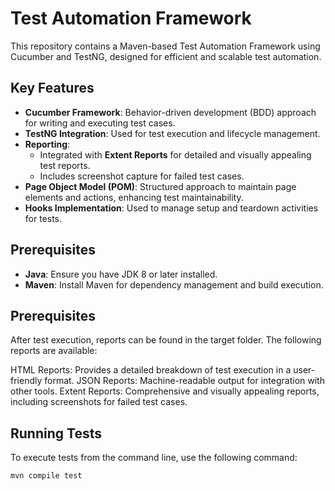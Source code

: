 # Test Automation Framework

This repository contains a Maven-based Test Automation Framework using Cucumber and TestNG, designed for efficient and scalable test automation.

## Key Features

- **Cucumber Framework**: Behavior-driven development (BDD) approach for writing and executing test cases.
- **TestNG Integration**: Used for test execution and lifecycle management.
- **Reporting**: 
  - Integrated with **Extent Reports** for detailed and visually appealing test reports.
  - Includes screenshot capture for failed test cases.
- **Page Object Model (POM)**: Structured approach to maintain page elements and actions, enhancing test maintainability.
- **Hooks Implementation**: Used to manage setup and teardown activities for tests.

## Prerequisites

- **Java**: Ensure you have JDK 8 or later installed.
- **Maven**: Install Maven for dependency management and build execution.

## Prerequisites
After test execution, reports can be found in the target folder. The following reports are available:

HTML Reports: Provides a detailed breakdown of test execution in a user-friendly format.
JSON Reports: Machine-readable output for integration with other tools.
Extent Reports: Comprehensive and visually appealing reports, including screenshots for failed test cases.

## Running Tests

To execute tests from the command line, use the following command:

```bash
mvn compile test


